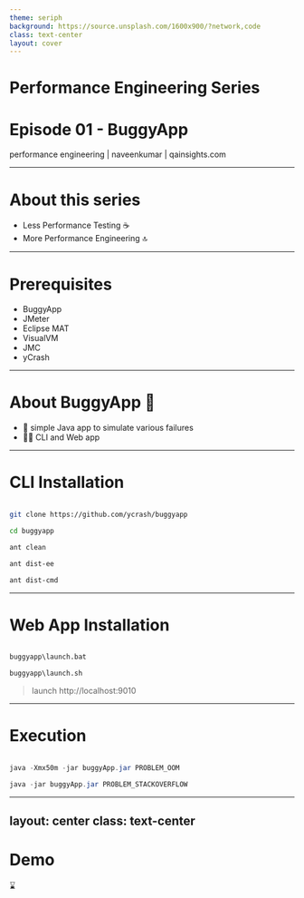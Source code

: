 ```yaml
---
theme: seriph
background: https://source.unsplash.com/1600x900/?network,code
class: text-center
layout: cover
---
```


# Performance Engineering Series
# Episode 01 - BuggyApp

performance engineering | naveenkumar | qainsights.com

---

# About this series


- Less Performance Testing ☕
- More Performance Engineering 🔝


---

# Prerequisites

- BuggyApp
- JMeter
- Eclipse MAT
- VisualVM
- JMC
- yCrash


---

# About BuggyApp 🐛

- 🐛 simple Java app to simulate various failures
- 👩‍💻 CLI and Web app

---

# CLI Installation 

```bash

git clone https://github.com/ycrash/buggyapp

cd buggyapp

ant clean

ant dist-ee

ant dist-cmd

```

--- 

# Web App Installation

```bash

buggyapp\launch.bat

buggyapp\launch.sh

```

> launch http://localhost:9010



---

# Execution

```java

java -Xmx50m -jar buggyApp.jar PROBLEM_OOM

java -jar buggyApp.jar PROBLEM_STACKOVERFLOW

```

---
layout: center
class: text-center
---

# Demo

⌛ 